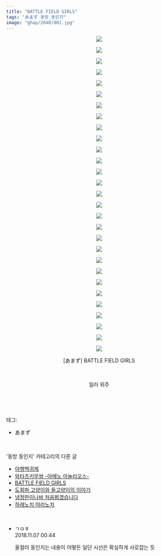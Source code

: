 ```yaml
---
title: "BATTLE FIELD GIRLS"
tags: "あまず 동방_동인지"
image: "ghap/2640/001.jpg"
---
```

<div class="article">
<p style="text-align: center; clear: none; float: none;"><img src="{{ site.nasurl }}/ghap/2640/001.jpg"/></p>
<p style="text-align: center; clear: none; float: none;"><img src="{{ site.nasurl }}/ghap/2640/002.jpg"/></p>
<p style="text-align: center; clear: none; float: none;"><img src="{{ site.nasurl }}/ghap/2640/003.jpg"/></p>
<p style="text-align: center; clear: none; float: none;"><img src="{{ site.nasurl }}/ghap/2640/004.jpg"/></p>
<p style="text-align: center; clear: none; float: none;"><img src="{{ site.nasurl }}/ghap/2640/005.jpg"/></p>
<p style="text-align: center; clear: none; float: none;"><img src="{{ site.nasurl }}/ghap/2640/006.jpg"/></p>
<p style="text-align: center; clear: none; float: none;"><img src="{{ site.nasurl }}/ghap/2640/007.jpg"/></p>
<p style="text-align: center; clear: none; float: none;"><img src="{{ site.nasurl }}/ghap/2640/008.jpg"/></p>
<p style="text-align: center; clear: none; float: none;"><img src="{{ site.nasurl }}/ghap/2640/009.jpg"/></p>
<p style="text-align: center; clear: none; float: none;"><img src="{{ site.nasurl }}/ghap/2640/010.jpg"/></p>
<p style="text-align: center; clear: none; float: none;"><img src="{{ site.nasurl }}/ghap/2640/011.jpg"/></p>
<p style="text-align: center; clear: none; float: none;"><img src="{{ site.nasurl }}/ghap/2640/012.jpg"/></p>
<p style="text-align: center; clear: none; float: none;"><img src="{{ site.nasurl }}/ghap/2640/013.jpg"/></p>
<p style="text-align: center; clear: none; float: none;"><img src="{{ site.nasurl }}/ghap/2640/014.jpg"/></p>
<p style="text-align: center; clear: none; float: none;"><img src="{{ site.nasurl }}/ghap/2640/015.jpg"/></p>
<p style="text-align: center; clear: none; float: none;"><img src="{{ site.nasurl }}/ghap/2640/016.jpg"/></p>
<p style="text-align: center; clear: none; float: none;"><img src="{{ site.nasurl }}/ghap/2640/017.jpg"/></p>
<p style="text-align: center; clear: none; float: none;"><img src="{{ site.nasurl }}/ghap/2640/018.jpg"/></p>
<p style="text-align: center; clear: none; float: none;"><img src="{{ site.nasurl }}/ghap/2640/019.jpg"/></p>
<p style="text-align: center; clear: none; float: none;"><img src="{{ site.nasurl }}/ghap/2640/020.jpg"/></p>
<p style="text-align: center; clear: none; float: none;"><img src="{{ site.nasurl }}/ghap/2640/021.jpg"/></p>
<p style="text-align: center; clear: none; float: none;"><img src="{{ site.nasurl }}/ghap/2640/022.jpg"/></p>
<p style="text-align: center; clear: none; float: none;"><img src="{{ site.nasurl }}/ghap/2640/023.jpg"/></p>
<p style="text-align: center; clear: none; float: none;"><img src="{{ site.nasurl }}/ghap/2640/024.jpg"/></p>
<p style="text-align: center; clear: none; float: none;"><img src="{{ site.nasurl }}/ghap/2640/025.jpg"/></p>
<p style="text-align: center; clear: none; float: none;"><img src="{{ site.nasurl }}/ghap/2640/026.jpg"/></p>
<p style="text-align: center; clear: none; float: none;"><img src="{{ site.nasurl }}/ghap/2640/027.jpg"/></p>
<p style="text-align: center; clear: none; float: none;"><img src="{{ site.nasurl }}/ghap/2640/028.jpg"/></p>
<p style="text-align: center; clear: none; float: none;"><img src="{{ site.nasurl }}/ghap/2640/029.jpg"/></p>
<p style="text-align: center; clear: none; float: none;">[あまず] BATTLE FIELD GIRLS</p>
<p style="text-align: center; clear: none; float: none;"><br/></p>
<p style="text-align: center; clear: none; float: none;">일러 위주</p>
<p><br/></p>
</div><br/>
<div class="tagTrail">
<p>태그: </p>
<ul>
<li>あまず</li>
</ul>
</div><br/>
<div class="another">
<p>'동방 동인지' 카테고리의 다른 글</p>
<ul>
<li><a href="/2016-10-19-ghap_2642">야행백귀제</a></li>
<li><a href="/2016-10-19-ghap_2641">와타츠키무쌍 -아메노 아눌리오스-</a></li>
<li><a href="/2016-10-19-ghap_2640">BATTLE FIELD GIRLS</a></li>
<li><a href="/2016-10-19-ghap_2639">도회파 고양이와 들고양이의 이야기</a></li>
<li><a href="/2016-10-19-ghap_2638">냉정한이나바 처음뵙겠습니다</a></li>
<li><a href="/2016-10-19-ghap_2637">하레노치 야리노치</a></li>
</ul>
</div><br/>
<div class="cb_module cb_fluid">
<div class="cb_wrt cb_profile">
<div class="comment">
<ul>
<li class="cb_thumb_off" id="comment15368824">
<div class="cb_comment_area">
<div class="cb_info_area">
<div class="cb_section">
<span class="cb_nick_name">ㄱㅁㅎ</span>
</div>
<div class="cb_section">
<span class="cb_date">2018.11.07 00:44 </span>
</div>
</div>
<div class="cb_dsc_comment">
<p class="cb_dsc">
											올컬러 동인지는 내용이 어떻든 일단 시선은 확실하게 사로잡는 듯
										</p>
</div>
</div></li>
</ul>
</div>
</div><!-- commentList close -->
</div><br/>
